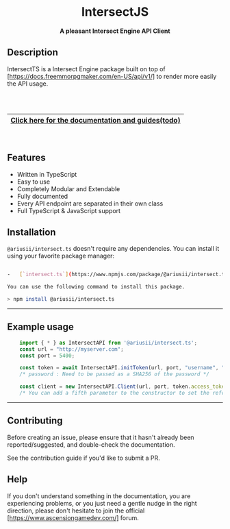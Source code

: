 <div align="center">

# IntersectJS
**A pleasant Intersect Engine API Client**

</div>

## Description

IntersectTS is a Intersect Engine package built on top of [https://docs.freemmorpgmaker.com/en-US/api/v1/] to render more easily the API usage.

<div align="center" style="padding-top: 2rem; padding-bottom: 1rem">

| [**Click here for the documentation and guides(todo)**](TODO) |
| ------------------------------------------------------------------------------ |

</div>

## Features

-   Written in TypeScript
-   Easy to use
-   Completely Modular and Extendable
-   Fully documented
-   Every API endpoint are separated in their own class
-   Full TypeScript & JavaScript support

## Installation

`@ariusii/intersect.ts` doesn't require any dependencies. You can install it using your favorite package manager:

```bash

-   [`intersect.ts`](https://www.npmjs.com/package/@ariusii/intersect.ts)

You can use the following command to install this package.

> npm install @ariusii/intersect.ts
```

---

## Example usage
```js
    import { * } as IntersectAPI from '@ariusii/intersect.ts';
    const url = "http://myserver.com";
    const port = 5400;

    const token = await IntersectAPI.initToken(url, port, "username", "password");
    /* password : Need to be passed as a SHA256 of the password */

    const client = new IntersectAPI.Client(url, port, token.access_token, token.refresh_token);
    /* You can add a fifth parameter to the constructor to set the refresh interval in milliseconds. Default is 840000 ms */
```
---

## Contributing

Before creating an issue, please ensure that it hasn't already been reported/suggested, and double-check the documentation.

See the contribution guide if you'd like to submit a PR.


## Help

If you don't understand something in the documentation, you are experiencing problems, or you just need a gentle nudge in the right direction, please don't hesitate to join the official [https://www.ascensiongamedev.com/] forum.
